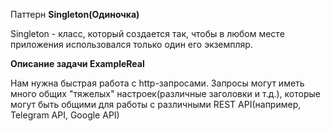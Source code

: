 Паттерн **Singleton(Одиночка)**

Singleton - класс, который создается так, чтобы в любом месте приложения использовался только один его экземпляр.

**Описание задачи ExampleReal**

 Нам нужна быстрая работа с http-запросами. Запросы могут иметь много общих "тяжелых" настроек(различные заголовки и т.д.),
 которые могут быть общими для работы с различными REST API(например, Telegram API, Google API)
